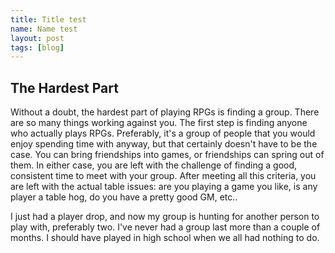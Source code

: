 ```yaml
---
title: Title test
name: Name test
layout: post
tags: [blog]
---
```


## The Hardest Part

Without a doubt, the hardest part of playing RPGs is finding a group.  There are so many things working against you.  The first step is finding anyone who actually plays RPGs.  Preferably, it's a group of people that you would enjoy spending time with anyway, but that certainly doesn't have to be the case.  You can bring friendships into games, or friendships can spring out of them.  In either case, you are left with the challenge of finding a good, consistent time to meet with your group.  After meeting all this criteria, you are left with the actual table issues: are you playing a game you like, is any player a table hog, do you have a pretty good GM, etc.. 

I just had a player drop, and now my group is hunting for another person to play with, preferably two.  I've never had a group last more than a couple of months.  I should have played in high school when we all had nothing to do.

